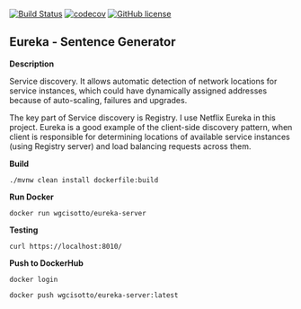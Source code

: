 [![Build Status](https://travis-ci.com/wgcisotto/eureka-server.svg?branch=master)](https://travis-ci.com/wgcisotto/eureka-server)
[![codecov](https://codecov.io/gh/wgcisotto/eureka-server/branch/master/graph/badge.svg)](https://codecov.io/gh/wgcisotto/eureka-server)
[![GitHub license](https://img.shields.io/github/license/mashape/apistatus.svg)](https://github.com/wgcisotto/eureka-server/blob/master/LICENSE)

## Eureka - Sentence Generator 

**Description**

Service discovery. It allows automatic detection of network locations for service instances, which could have dynamically assigned addresses because of auto-scaling, failures and upgrades.

The key part of Service discovery is Registry. I use Netflix Eureka in this project. Eureka is a good example of the client-side discovery pattern, when client is responsible for determining locations of available service instances (using Registry server) and load balancing requests across them. 


**Build**

``./mvnw clean install dockerfile:build`` 

**Run Docker**

``docker run wgcisotto/eureka-server`` 
 
**Testing**

``curl https://localhost:8010/``
 
**Push to DockerHub**

``docker login``

``docker push wgcisotto/eureka-server:latest``
